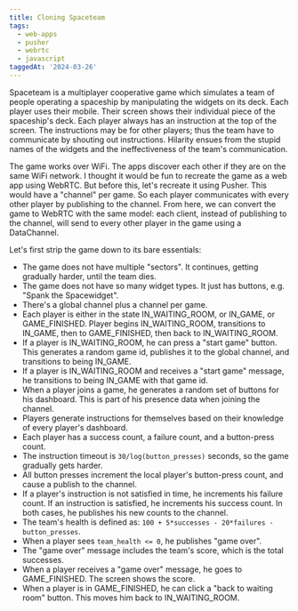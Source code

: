 ```yaml
---
title: Cloning Spaceteam
tags:
  - web-apps
  - pusher
  - webrtc
  - javascript
taggedAt: '2024-03-26'
---
```


Spaceteam is a multiplayer cooperative game which simulates a team of people operating a spaceship by manipulating the widgets on its deck. Each player uses their mobile. Their screen shows their individual piece of the spaceship's deck. Each player always has an instruction at the top of the screen. The instructions may be for other players; thus the team have to communicate by shouting out instructions. Hilarity ensues from the stupid names of the widgets and the ineffectiveness of the team's communication.

The game works over WiFi. The apps discover each other if they are on the same WiFi network. I thought it would be fun to recreate the game as a web app using WebRTC. But before this, let's recreate it using Pusher. This would have a "channel" per game. So each player communicates with every other player by publishing to the channel. From here, we can convert the game to WebRTC with the same model: each client, instead of publishing to the channel, will send to every other player in the game using a DataChannel.

Let's first strip the game down to its bare essentials:

* The game does not have multiple "sectors". It continues, getting gradually harder, until the team dies.
* The game does not have so many widget types. It just has buttons, e.g. "Spank the Spacewidget".
* There's a global channel plus a channel per game.
* Each player is either in the state IN_WAITING_ROOM, or IN_GAME, or GAME_FINISHED. Player begins IN_WAITING_ROOM, transitions to IN_GAME, then to GAME_FINISHED, then back to IN_WAITING_ROOM.
* If a player is IN_WAITING_ROOM, he can press a "start game" button. This generates a random game id, publishes it to the global channel, and transitions to being IN_GAME.
* If a player is IN_WAITING_ROOM and receives a "start game" message, he transitions to being IN_GAME with that game id.
* When a player joins a game, he generates a random set of buttons for his dashboard. This is part of his presence data when joining the channel.
* Players generate instructions for themselves based on their knowledge of every player's dashboard.
* Each player has a success count, a failure count, and a button-press count.
* The instruction timeout is `30/log(button_presses)` seconds, so the game gradually gets harder.
* All button presses increment the local player's button-press count, and cause a publish to the channel.
* If a player's instruction is not satisfied in time, he increments his failure count. If an instruction is satisfied, he increments his success count. In both cases, he publishes his new counts to the channel.
* The team's health is defined as: `100 + 5*successes - 20*failures - button_presses`.
* When a player sees `team_health <= 0`, he publishes "game over".
* The "game over" message includes the team's score, which is the total successes.
* When a player receives a "game over" message, he goes to GAME_FINISHED. The screen shows the score.
* When a player is in GAME_FINISHED, he can click a "back to waiting room" button. This moves him back to IN_WAITING_ROOM.
